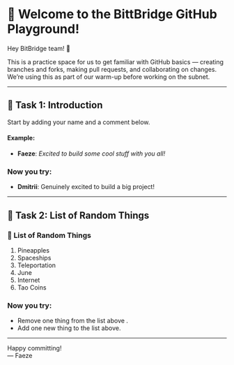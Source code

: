 # 🚀 Welcome to the BittBridge GitHub Playground!

Hey BitBridge team! 👋 

This is a practice space for us to get familiar with GitHub basics — creating branches and forks, making pull requests, and collaborating on changes.  
We’re using this as part of our warm-up before working on the subnet.

---

## 👤 Task 1: Introduction
Start by adding your name and a comment below.

#### Example:
- **Faeze**: _Excited to build some cool stuff with you all!_

### Now you try:
- **Dmitrii**: Genuinely excited to build a big project!

---

## 📝 Task 2: List of Random Things

### 👾 List of Random Things
1. Pineapples
2. Spaceships
3. Teleportation
4. June
5. Internet
6. Tao Coins

### Now you try:
- Remove one thing from the list above . 
- Add one new thing to the list above.

---

Happy committing!  
— Faeze
